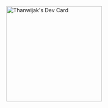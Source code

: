 <a href="https://app.daily.dev/Therdsakrungnap"><img src="https://api.daily.dev/devcards/93d1e791ce534b6f89a2074c26436d77.png?r=uju" width="250" alt="Thanwijak's Dev Card"/></a>


